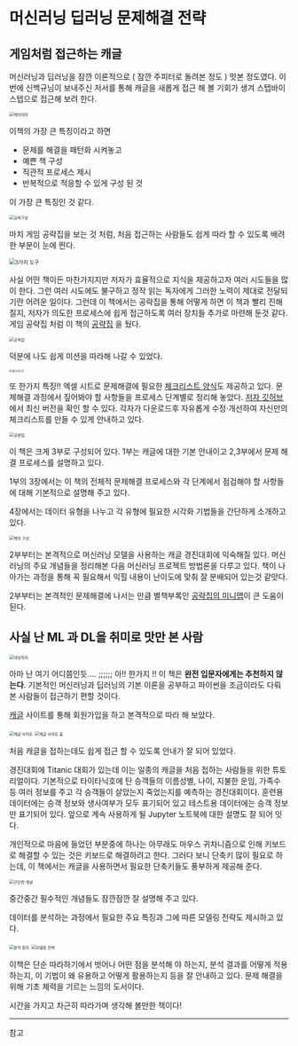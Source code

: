 # 머신러닝 딥러닝 문제해결 전략



## 게임처럼 접근하는 캐글

머신러닝과 딥러닝을 잠깐 이론적으로 ( 잠깐 주피터로 돌려본 정도 ) 맛본 정도였다. 이번에 신백규님이 보내주신 저서를 통해 캐글을 새롭게 접근 해 볼 기회가 생겨 스텝바이스텝으로 접근해 보려 한다.

<img src="https://user-images.githubusercontent.com/10527294/165560381-a126c388-4068-43f5-8200-3534f3d8fa28.png" alt="책이미지" style="zoom:50%;" />

이책의 가장 큰 특징이라고 하면 

- 문제를 해결을 패턴화 시켜놓고
- 예쁜 책 구성
- 직관적 프로세스 제시
- 반복적으로 적응할 수 있게 구성 된 것

이 가장 큰 특징인 것 같다.

<img src="https://user-images.githubusercontent.com/10527294/165564378-dccae10d-103a-4be8-8c08-a3274fca5e80.png" alt="공략구성" style="zoom:50%;" />

마치 게임 공략집을 보는 것 처럼, 처음 접근하는 사람들도 쉽게 따라 할 수 있도록 배려한 부분이 눈에 띈다.

<img src="https://user-images.githubusercontent.com/10527294/165565332-7f7d909a-47c9-4bc7-be01-9ff27bc1eef0.png" alt="3가지 도구" style="zoom: 67%;" />

사실 어떤 책이든 마찬가지지만 저자가 효율적으로 지식을 제공하고자 여러 시도들을 많이 한다. 그런 여러 시도에도 불구하고 정작 읽는 독자에게 그러한 노력이 제대로 전달되기란 어려운 일이다. 그런데 이 책에서는 공략집을 통해 어떻게 하면 이 책과 빨리 진해질지, 저자가 의도한 프로세스에 쉽게 접근하도록 여러 장치들 추가로 마련해 둔것 같다. 게임 공략집 처럼 이 책의 [공략집][공략집] 을 뒀다.

<img src="https://user-images.githubusercontent.com/10527294/165565853-cccf17b6-efa9-4fa2-8023-1c63120ddf6f.png" alt="공략집" style="zoom:50%;" />

덕분에 나도 쉽게 미션을 따라해 나갈 수 있었다.

<img src="https://user-images.githubusercontent.com/10527294/165566540-c14af657-2595-49f8-a75f-8bf4b152307f.png" alt="체크리스트" style="zoom: 33%;" />

또 한가지 특징!! 엑셀 시트로 문제해결에 필요한 [체크리스트 양식][머신러닝 문제해결 체크리스트 (beta)]도 제공하고 있다. 문제해결 과정에서 짚어봐야 할 사항들을 프로세스 단계별로 정리해 놓았다. [저자 깃허브][머신러닝 딥러닝 문제해결 전략 Github]에서 최신 버전을 확인 할 수 있다. 각자가 다운로드후 자유롭게 수정·개선하여 자신만의 체크리스트를 만들 수 있게 안내하고 있다.

<img src="https://user-images.githubusercontent.com/10527294/165564606-aed5e18e-2618-4cb8-80d0-4bec5d51bc40.png" alt="공량집" style="zoom:50%;" />

이 책은 크게 3부로 구성되어 있다. 1부는 캐글에 대한 기본 안내이고 2,3부에서 문제 해결 프로세스를 설명하고 있다.

1부의 3장에서는 이 책의 전체적 문제해결 프로세스와 각 단계에서 점검해야 할 사항들에 대해 기본적으로 설명해 주고 있다.

4장에서는 데이터 유형을 나누고 각 유형에 필요한 시각화 기법들을 간단하게 소개하고 있다. 

<img src="https://user-images.githubusercontent.com/10527294/165562564-49f9b07f-a391-4dde-8ebd-790abc48ca2c.png" alt="책의 구성" style="zoom:50%;" />

2부부터는 본격적으로 머신러닝 모델을 사용하는 캐글 경진대회에 익숙해질 있다. 머신러닝의 주요 개념들을 정리해본 다음 머신러닝 프로젝트 방법론을 다루고 있다.  책이 나아가는 과정을 통해 꼭 필요해서 익힐 내용이 난이도에 맞춰 잘 분배되어 있는것 같앗다. 

2부부터는 본격적인 문제해결에 나서는 만큼 별책부록인 [공략집의 미니맵][공략집]이 큰 도움이 된다.



## 사실 난 ML 과 DL을 취미로 맛만 본 사람 

<img src="https://user-images.githubusercontent.com/10527294/165561286-27b5b92f-1606-4344-bb3b-fb72b943829d.jpg" alt="대상독자" style="zoom: 50%;" />

아마 난 여기 어디쯤인듯.... ;;;;;; 아!! 한가지 !! 이 책은 **완전 입문자에게는 추천하지 않는다**. 기본적인 머신러닝과 딥러닝의 기본 이론을 공부하고 파이썬을 조금이라도 다뤄 본 사람들이 접근하기 편할 것이다.

[캐글][캐글 사이트] 사이트를 통해 회원가입을 하고 본격적으로 따라 해 보았다. 

<img src="https://user-images.githubusercontent.com/10527294/165563222-f9ed9565-c69a-4808-8a5e-2f9024bfccfd.png" alt="캐글 사이트" style="zoom:50%;" />




<img src="https://user-images.githubusercontent.com/10527294/165563298-b521e839-327f-4ab0-a092-0dfd2f88f392.png" alt="캐글 사이트 홈" style="zoom:50%;" />

처음 캐글을 접하는데도 쉽게 접근 할 수 있도록 안내가 잘 되어 있었다.

경진대회에 Titanic 대회가 있는데 이는 일종의 캐글을 처음 접하는 사람들을 위한 튜토리얼이다. 기본적으로 타이타닉호에 탄 승객들의 이름성별, 나이, 지불한 운임, 가족수 등 여러 정보를 주고 각 승객들이 살았는지 죽었는지를 예측하는 경진대회이다. 훈련용 데이터에는 승객 정보와 생사여부가 모두 표기되어 있고 테스트용 데이터에는 승객 정보만 표기되어 있다. 앞으로 계속 사용하게 될 Jupyter 노트북에 대한 설명도 잘 되어 잇다.

개인적으로 마음에 들었던 부분중에 하나는 아무래도 마우스 귀차니즘으로 인해 키보드로 해결할 수 있는 것은 키보드로 해결하려고 한다. 그러다 보니 단축키 많이 필요로 하는데, 이 책에서는 캐글을 사용하면서 필요한 단축키들도 풍부하게 제공해 준다.



<img src="https://user-images.githubusercontent.com/10527294/165578651-24b14351-bcff-4f6e-92bb-2c6491d1ba18.png" alt="간단한 개념" style="zoom:50%;" />



중간중간 필수적인 개념들도 잠깐잠깐 잘 설명해 주고 있다.



데이터를 분석하는 과정에서 필요한 주요 특징과 그에 따른 모델링 전략도 제시하고 있다.

<img src="https://user-images.githubusercontent.com/10527294/165579261-1e14b217-1b51-4cc8-a6d0-e22890cf525d.png" alt="분석 정리" style="zoom:50%;" />

<img src="https://user-images.githubusercontent.com/10527294/165579587-a808506f-a0c6-41e9-81fa-1cf7f2c86ab3.png" alt="모델링 전략" style="zoom:50%;" />



이책은  단순 따라하기에서 벗어나 어떤 점을 분석해 야 하는지, 분석 결과를 어떻게 적용하는지, 이 기법이 왜 유용하고 어떻게 활용하는지 등을 잘 안내하고 있다. 문제 해결을 위해 기초 체력을 기르는 느낌의 도서이다. 

시간을 가지고 차근히 따라가며 생각해 볼만한 책이다!



---

참고

[머신러닝 딥러닝 문제해결 전략 Github]: https://github.com/BaekKyunShin/musthave_mldl_problem_solving_strategy	"머신러닝 딥러닝 문제해결 전략 Github"
[공략집]: https://github.com/BaekKyunShin/musthave_mldl_problem_solving_strategy/tree/main/minimap	"공략집(with 미니맵)"
[머신러닝 문제해결 체크리스트 (beta)]: https://docs.google.com/spreadsheets/d/1kVygnwbR_YUpNFgw-6mZQuPn8ILY2m3vl32BOu7gQsc/edit#gid=39315817	"머신러닝 문제해결 체크리스트 (beta)"
[(이미지 분류) 딥러닝 문제해결 체크리스트 (beta)]: https://docs.google.com/spreadsheets/d/1kVygnwbR_YUpNFgw-6mZQuPn8ILY2m3vl32BOu7gQsc/edit#gid=1051001003	"이미지 분류) 딥러닝 문제해결 체크리스트 (beta)"
[캐글 사이트]: https://www.kaggle.com/	"캐글"